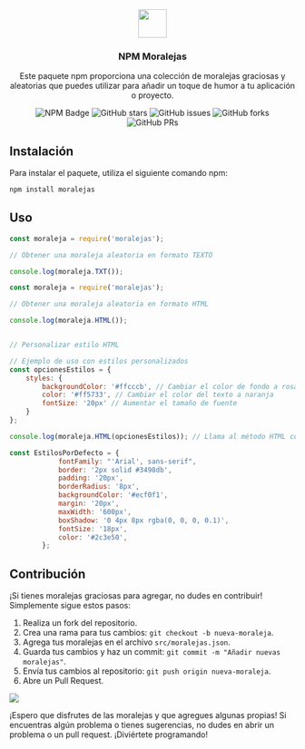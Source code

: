 <div align="center">
<img src="https://johnnyportfolio.vercel.app/static/projects/npm-morals.png" height="50px" width="auto" /> 
<h3>
 NPM Moralejas
</h3>
<p>Este paquete npm proporciona una colección de moralejas graciosas y aleatorias que puedes utilizar para añadir un toque de humor a tu aplicación o proyecto.</p>
</div>

<p></p>

<div align="center">

![NPM Badge](https://img.shields.io/badge/Moralejas-white?style=flat&logo=npm&label=NPM&color=white&link=https%3A%2F%2Fwww.npmjs.com%2Fpackage%2Fmoralejas)
![GitHub stars](https://img.shields.io/github/stars/Johnny1305/npm-moralejas)
![GitHub issues](https://img.shields.io/github/issues/Johnny1305/npm-moralejas)
![GitHub forks](https://img.shields.io/github/forks/Johnny1305/npm-moralejas)
![GitHub PRs](https://img.shields.io/github/issues-pr/Johnny1305/npm-moralejas)

</div>


## Instalación

Para instalar el paquete, utiliza el siguiente comando npm:

```bash
npm install moralejas
```

## Uso
```js
const moraleja = require('moralejas');

// Obtener una moraleja aleatoria en formato TEXTO

console.log(moraleja.TXT());

```
```js
const moraleja = require('moralejas');

// Obtener una moraleja aleatoria en formato HTML

console.log(moraleja.HTML());


// Personalizar estilo HTML

// Ejemplo de uso con estilos personalizados
const opcionesEstilos = {
    styles: {
        backgroundColor: '#ffcccb', // Cambiar el color de fondo a rosa claro
        color: '#ff5733', // Cambiar el color del texto a naranja
        fontSize: '20px' // Aumentar el tamaño de fuente
    }
};

console.log(moraleja.HTML(opcionesEstilos)); // Llama al método HTML con estilos personalizados
```
```js
const EstilosPorDefecto = {
            fontFamily: "'Arial', sans-serif",
            border: '2px solid #3498db',
            padding: '20px',
            borderRadius: '8px',
            backgroundColor: '#ecf0f1',
            margin: '20px',
            maxWidth: '600px',
            boxShadow: '0 4px 8px rgba(0, 0, 0, 0.1)',
            fontSize: '18px',
            color: '#2c3e50',
        };
```

## Contribución
¡Si tienes moralejas graciosas para agregar, no dudes en contribuir! Simplemente sigue estos pasos:

1. Realiza un fork del repositorio.
2. Crea una rama para tus cambios: `git checkout -b nueva-moraleja`.
3. Agrega tus moralejas en el archivo `src/moralejas.json`.
4. Guarda tus cambios y haz un commit: `git commit -m "Añadir nuevas moralejas"`.
5. Envía tus cambios al repositorio: `git push origin nueva-moraleja`.
6. Abre un Pull Request.

<a href="https://github.com/Johnny1305/npm-moralejas/graphs/contributors">
  <img src="https://contrib.rocks/image?repo=Johnny1305/npm-moralejas" />
</a>

¡Espero que disfrutes de las moralejas y que agregues algunas propias! Si encuentras algún problema o tienes sugerencias, no dudes en abrir un problema o un pull request. ¡Diviértete programando!